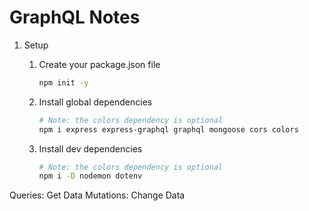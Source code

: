 # GraphQL Notes

1. Setup

   1. Create your package.json file
      ```bash
      npm init -y
      ```
   2. Install global dependencies

      ```bash
      # Note: the colors dependency is optional
      npm i express express-graphql graphql mongoose cors colors
      ```

   3. Install dev dependencies

      ```bash
      # Note: the colors dependency is optional
      npm i -D nodemon dotenv
      ```

Queries: Get Data
Mutations: Change Data
